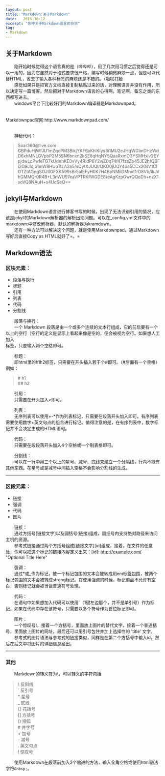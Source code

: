 ```yaml
---
layout: post
title: "Markdown:关于Markdown"
date:   2016-10-12
excerpt: "各种关于Markdown语言的杂货"
tag:
- Markdown
---
```

<h2 id="-markdown">关于Markdown</h2>
<p>　　刚开始时候觉得这个语言真的是（哔哔哔），用了几次用习惯之后觉得还是可以一用的，因为它虽然对于格式要求很严格，编写时候稍微麻烦一点，但是可以代替HTML，省去了输入各种标签的麻烦还是不错的。（啪啪打脸<br>　　感觉如果只是把官方文档直接复制粘贴过来的话，对理解语言并没有作用，所以决定写一篇博客，然后把对于Markdown语言的心得啊，笔记啊，备忘之类的东西都写进去。<br>　　windows平台下比较好用的Markdown编译器是Markdownpad。<br>　　</p>Markdownpad官网:http://www.markdownpad.com/<p><br>　　神秘代码：</p>
<blockquote>
<p>Soar360@live.com<br>GBPduHjWfJU1mZqcPM3BikjYKF6xKhlKIys3i1MU2eJHqWGImDHzWdD6xhMNLGVpbP2M5SN6bnxn2kSE8qHqNY5QaaRxmO3YSMHxlv2EYpjdwLcPwfeTG7kUdnhKE0vVy4RidP6Y2wZ0q74f47fzsZo45JE2hfQBFi2O9Jldjp1mW8HUpTtLA2a5/sQytXJUQl/QKO0jUQY4pa5CCx20sV1ClOTZtAGngSOJtIOFXK599sBr5aIEFyH0K7H4BoNMiiDMnxt1rD8Vb/ikJdhGMMQr0R4B+L3nWU97eaVPTRKfWGDE8/eAgKzpGwrQQoDh+nzX1xoVQ8NAuH+s4UcSeQ==</p>
</blockquote>
<h2 id="jekyll-markdown">jekyll与Markdown</h2>
<p>　　在使用Markdown语言进行博客书写的时候，出现了无法识别引用的情况，应该是jekyll的Markdown解析器的解析出现问题。可以在_config.yml文件中的markdown:中修改解析器，默认的解析器为kramdown。<br>　　还有一种方法可以解决这个问题，就是使用Markdownpad，通过Markdown写好后直接Copy as HTML就好了=。=</p>
<h2 id="markdown-">Markdown语法</h2>
<h3 id="-">区块元素：</h3>
<ul>
<li>段落与换行</li><li>标题</li><li>引用</li><li>列表</li><li>代码</li><li>分割线</li></ul>
<p>　　段落与换行：<br>　　一个 Markdown 段落是由一个或多个连续的文本行组成，它的前后要有一个以上的空行（空行的定义是显示上看起来像是空的，便会被视为空行。如果想人工加入</br>标签，只要输入两个空格即可。</p>
<p>　　标题：<br>　　即html里的h1h2标签，只需要在开头插入若干个#即可。（#后面有一个空格）例如：</p>
<blockquote>
<p># h1<br>## h2</p>
</blockquote>
<p>　　引用：<br>　　只需要在开头加入&gt;即可。</p>
<p>　　列表：<br>　　无序列表可以使用+-*作为列表标记，只需要在段落开头加入即可。有序列表需要使用数字+英文句点的组合进行标记。值得注意的是，在有序列表中，数字标记并不会决定生成的HTML语句。</p>
<p>　　代码：<br>　　只需要在段段落开头加入4个空格或一个制表格即可。</p>
<p>　　分割线：<br>　　可以在一行中用三个以上的星号、减号、底线来建立一个分隔线，行内不能有其他东西。在星号或是减号中间插入空格不会影响分割线的生成。</p>
<hr>
<h3 id="-">区段元素：</h3>
<ul>
<li>链接</li><li>强调</li><li>代码</li><li>图片</li></ul>
<p>　　链接：<br>　　通过方括号[链接文字]以及圆括号(链接)组成，圆括号内支持绝对路径来访问主机的资源。<br>　　参考式链接通过两个方括号组成[链接文字][id]组成，接着，在文件的任意处，你可以把这个标记的链接内容定义出来：[id]: <a href="http://example.com/">http://example.com/</a>  &quot;Optional Title Here&quot;</p>
<p>　　强调：<br>　　通过*或_作为标记，被一个标记包围的文本会被转成用em标签包围，被两个标记包围的文本会被转成strong标记。在使用强调的时候，标记前面不允许有空白，否则标记就会被当做普通符号处理。</p>
<p>　　代码：<br>　　在语句中如果想加入代码可以使用`（1键左边那个，并不是单引号）作为标记，如果在代码中存在该符号，只需要以多个符号作为首位标记即可。</p>
<p>　　图片：<br>　　一个惊叹号!，接着一个方括号，里面放上图片的替代文字，接着一个普通括号，里面放上图片的网址，最后还可以用引号包住并加上选择性的 &#39;title&#39; 文字。<br>　　参考式的图片语法与参考式的链接类似，同样是在第二个方括号中输入id，然后在后文中将图片的详细信息给出。</p>
<hr>
<h3 id="-">其他</h3>
<p>　　Markdown的转义符为\，可以转义的字符包括</p>
<blockquote>
<p>\   反斜线<br>`   反引号<br>*   星号<br>_   底线<br>{}  花括号<br>[]  方括号<br>()  括弧<br>#   井字号<br>+   加号<br>-   减号<br>.   英文句点<br>!   惊叹号</p>
</blockquote>
<p>　　使用Markdown在段落前加入2个缩进的方法，输入全角空格或使用html语法字符<code>&amp;nbsp;</code>。</p>
